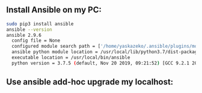 ## Install Ansible on my PC:
```bash
sudo pip3 install ansible
ansible --version
ansible 2.9.6
  config file = None
  configured module search path = ['/home/yaskazeko/.ansible/plugins/modules', '/usr/share/ansible/plugins/modules']
  ansible python module location = /usr/local/lib/python3.7/dist-packages/ansible
  executable location = /usr/local/bin/ansible
  python version = 3.7.5 (default, Nov 20 2019, 09:21:52) [GCC 9.2.1 20191008]
```
## Use ansible add-hoc upgrade my localhost:
```bash


```
